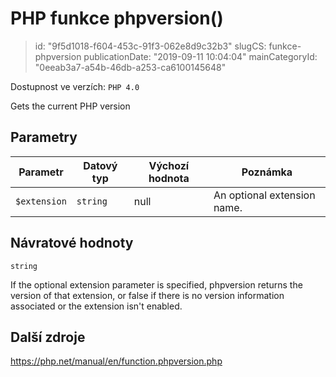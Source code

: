 PHP funkce phpversion()
================================

> id: "9f5d1018-f604-453c-91f3-062e8d9c32b3"
> slugCS: funkce-phpversion
> publicationDate: "2019-09-11 10:04:04"
> mainCategoryId: "0eeab3a7-a54b-46db-a253-ca6100145648"

Dostupnost ve verzích: `PHP 4.0`

Gets the current PHP version


Parametry
--------------

| Parametr | Datový typ | Výchozí hodnota | Poznámka |
|-----|-----|-----|-----|
| `$extension` | `string` | null | An optional extension name. |


Návratové hodnoty
----------------

`string`

If the optional extension parameter is
specified, phpversion returns the version of that
extension, or false if there is no version information associated or
the extension isn't enabled.

Další zdroje
------------

https://php.net/manual/en/function.phpversion.php
